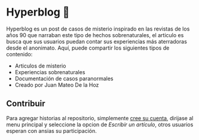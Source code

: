 # Hyperblog 👻
Hyperblog es un post de casos de misterio inspirado en las revistas de los años 90 que narraban este tipo de hechos sobrenaturales, el articulo es busca que sus usuarios puedan contar sus experiencias más aterradoras desde el anonimato. Aquí, puede compartir los siguientes tipos de contenido:
* Articulos de misterio
* Experiencias sobrenaturales
* Documentación de casos paranormales
* Creado por Juan Mateo De la Hoz

## Contribuir
Para agregar historias al repositorio, simplemente <a href="https://m.media-amazon.com/images/I/61MwVMRZUkL.jpg"><u>cree su cuenta</u></a>, dirijase al menu principal y seleccione la opcion de <i>Escribir un artículo</i>, otros usuarios esperan con ansias su participación.